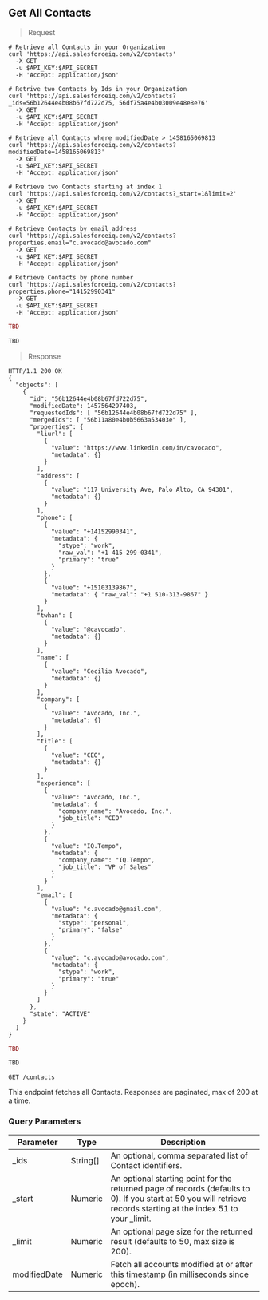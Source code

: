 ## Get All Contacts

> Request

```shell
# Retrieve all Contacts in your Organization
curl 'https://api.salesforceiq.com/v2/contacts'
  -X GET
  -u $API_KEY:$API_SECRET
  -H 'Accept: application/json'

# Retrive two Contacts by Ids in your Organization
curl 'https://api.salesforceiq.com/v2/contacts?_ids=56b12644e4b08b67fd722d75, 56df75a4e4b03009e48e8e76'
  -X GET
  -u $API_KEY:$API_SECRET
  -H 'Accept: application/json'

# Retrieve all Contacts where modifiedDate > 1458165069813
curl 'https://api.salesforceiq.com/v2/contacts?modifiedDate=1458165069813'
  -X GET
  -u $API_KEY:$API_SECRET
  -H 'Accept: application/json'

# Retrieve two Contacts starting at index 1
curl 'https://api.salesforceiq.com/v2/contacts?_start=1&limit=2'
  -X GET
  -u $API_KEY:$API_SECRET
  -H 'Accept: application/json'

# Retrieve Contacts by email address
curl 'https://api.salesforceiq.com/v2/contacts?properties.email="c.avocado@avocado.com"
  -X GET
  -u $API_KEY:$API_SECRET
  -H 'Accept: application/json'

# Retrieve Contacts by phone number
curl 'https://api.salesforceiq.com/v2/contacts?properties.phone="14152990341"
  -X GET
  -u $API_KEY:$API_SECRET
  -H 'Accept: application/json'
```

```ruby
TBD
```

```python
TBD
```

> Response

```shell
HTTP/1.1 200 OK
{
  "objects": [
    {
      "id": "56b12644e4b08b67fd722d75",
      "modifiedDate": 1457564297403,
      "requestedIds": [ "56b12644e4b08b67fd722d75" ],
      "mergedIds": [ "56b11a80e4b0b5663a53403e" ],
      "properties": {
        "liurl": [ 
          {
            "value": "https://www.linkedin.com/in/cavocado",
            "metadata": {}
          }
        ],
        "address": [
          {
            "value": "117 University Ave, Palo Alto, CA 94301",
            "metadata": {}
          }
        ],
        "phone": [
          {
            "value": "+14152990341",
            "metadata": {
              "stype": "work",
              "raw_val": "+1 415-299-0341",
              "primary": "true"
            }
          },
          {
            "value": "+15103139867",
            "metadata": { "raw_val": "+1 510-313-9867" }
          }
        ],
        "twhan": [
          {
            "value": "@cavocado",
            "metadata": {}
          }
        ],
        "name": [
          {
            "value": "Cecilia Avocado",
            "metadata": {}
          }
        ],
        "company": [
          {
            "value": "Avocado, Inc.",
            "metadata": {}
          }
        ],
        "title": [
          {
            "value": "CEO",
            "metadata": {}
          }
        ],
        "experience": [
          {
            "value": "Avocado, Inc.",
            "metadata": {
              "company_name": "Avocado, Inc.",
              "job_title": "CEO"
            }
          },
          {
            "value": "IQ.Tempo",
            "metadata": {
              "company_name": "IQ.Tempo",
              "job_title": "VP of Sales"
            }
          }
        ],
        "email": [
          {
            "value": "c.avocado@gmail.com",
            "metadata": {
              "stype": "personal",
              "primary": "false"
            }
          },
          {
            "value": "c.avocado@avocado.com",
            "metadata": {
              "stype": "work",
              "primary": "true"
            }
          }
        ]
      },
      "state": "ACTIVE"
    }
  ]
}
```

```ruby
TBD
```

```python
TBD
```
`GET /contacts`

This endpoint fetches all Contacts. Responses are paginated, max of 200 at a time.

### Query Parameters
Parameter | Type | Description
--------- | ------- | -----------
_ids | String[] | An optional, comma separated list of Contact identifiers.
_start | Numeric | An optional starting point for the returned page of records (defaults to 0). If you start at 50 you will retrieve records starting at the index 51 to your _limit.
_limit | Numeric | An optional page size for the returned result (defaults to 50, max size is 200).
modifiedDate | Numeric | Fetch all accounts modified at or after this timestamp (in milliseconds since epoch).